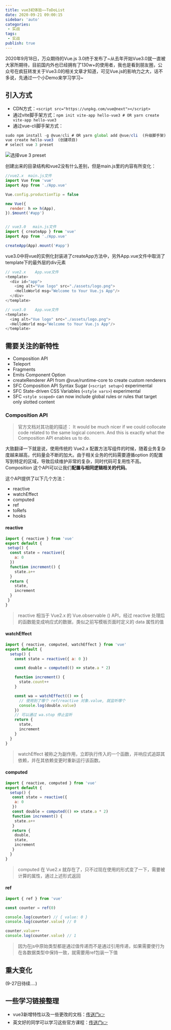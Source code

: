 ```yaml
--- 
title: vue3初体验——ToDoList
date: 2020-09-21 09:00:15
sidebar: 'auto'
categories: 
 - 实战
tags: 
 - 实战
publish: true
---
```


2020年9月18日，万众期待的Vue.js 3.0终于发布了~从去年开始Vue3.0就一直被大家所期待，目前国内外也已经拥有了130w+的使用者，我也是看到朋友圈，公众号在疯狂转发关于Vue3.0的相关文章才知道，可见Vue.js的影响力之大，话不多说，先通过一个小Demo来学习学习~

## 引入方式

- CDN方式：`<script src="https://unpkg.com/vue@next"></script>`
- 通过vite脚手架方式：`npm init vite-app hello-vue3 # OR yarn create vite-app hello-vue3`
- 通过vue-cli脚手架方式：

```js
sudo npm install -g @vue/cli # OR yarn global add @vue/cli  (升级脚手架)
vue create hello-vue3  (创建项目)
# select vue 3 preset
```

![选择vue 3 preset](https://tva1.sinaimg.cn/large/007S8ZIlgy1giy35wwboaj30nw06s75o.jpg)

创建出来的目录结构和vue2没有什么差别，但是main.js里的内容有所变化：

```js
//vue2.x  main.js文件
import Vue from 'vue'
import App from './App.vue'

Vue.config.productionTip = false

new Vue({
  render: h => h(App),
}).$mount('#app')


// vue3.0   main.js文件
import { createApp } from 'vue'
import App from './App.vue'

createApp(App).mount('#app')
```

vue3.0中将vue的实例化封装进了createApp方法中，另外App.vue文件中取消了template下的最外层的div元素

```js
// vue2.x    App.vue文件
<template>
  <div id="app">
    <img alt="Vue logo" src="./assets/logo.png">
    <HelloWorld msg="Welcome to Your Vue.js App"/>
  </div>
</template>

// vue3.0    App.vue文件
<template>
  <img alt="Vue logo" src="./assets/logo.png">
  <HelloWorld msg="Welcome to Your Vue.js App"/>
</template>
```

## 需要关注的新特性

- Composition API
- Teleport
- Fragments
- Emits Component Option
- createRenderer API from @vue/runtime-core to create custom renderers
- SFC Composition API Syntax Sugar (`<script setup>`) experimental
- SFC State-driven CSS Variables (`<style vars>`) experimental
- SFC `<style scoped>` can now include global rules or rules that target only slotted content

### Composition API

> 官方文档对其功能的描述：
> It would be much nicer if we could collocate code related to the same logical concern. And this is exactly what the Composition API enables us to do.

大致翻译一下就是说，使用传统的 Vue2.x 配置方法写组件的时候，随着业务复杂度越来越高，代码量会不断的加大。由于相关业务的代码需要遵循option 的配置写到特定的区域，导致后续维护非常的复杂，同时代码可复用性不高。Composition 这个API可以让我们**配置与相同逻辑相关的代码**。

这个API提供了以下几个方法：

- reactive
- watchEffect
- computed
- ref
- toRefs
- hooks

#### reactive

```js
import { reactive } from 'vue'
export default {
 setup() {
  const state = reactive({
    a: 0
  })
  function increment() {
    state.a++
  }
  return {
    state,
    increment
  }
 }
}

```

> reactive 相当于 Vue2.x 的 Vue.observable () API，经过 reactive 处理后的函数能变成响应式的数据，类似之前写模板页面时定义的 data 属性的值

#### watchEffect

```js
import { reactive, computed, watchEffect } from 'vue'
export default {
  setup() {
    const state = reactive({ a: 0 })

    const double = computed(() => state.a * 2)

    function increment() {
      state.count++
    }

    const wa = watchEffect(() => {
      // 使用到了哪个 ref/reactive 对象.value, 就监听哪个
      console.log(double.value)
    })
    // 可以通过 wa.stop 停止监听
    return {
      state,
      increment
    }
  }
}
```

> watchEffect 被称之为副作用，立即执行传入的一个函数，并响应式追踪其依赖，并在其依赖变更时重新运行该函数。

#### computed

```js
import { reactive, computed } from 'vue'
export default {
  setup() {
   const state = reactive({
    a: 0
   })
   const double = computed(() => state.a * 2)
   function increment() {
    state.a++
   }
   return {
    double,
    state,
    increment
   }
  }
}
```

> computed 在 Vue2.x 就存在了，只不过现在使用的形式变了一下，需要被计算的属性，通过上述形式返回

#### ref

```js
import { ref } from 'vue'

const counter = ref(0)

console.log(counter) // { value: 0 }
console.log(counter.value) // 0

counter.value++
console.log(counter.value) // 1
```

> 因为在js中原始类型都是通过值传递而不是通过引用传递，如果需要使行为在各数据类型中保持一致，就需要用ref包装一下值

## 重大变化

(9-27日待续....)

## 一些学习链接整理

- vue3新增特性以及一些更改的文档：[传送门👉](https://v3.vuejs.org/guide/migration/introduction.html#overview)
- 英文好的同学可以学习这些官方课程：[传送门👉](https://www.vuemastery.com/courses-path/vue3)
